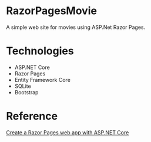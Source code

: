 # RazorPagesMovie  

A simple web site for movies using ASP.Net Razor Pages.

# Technologies

- ASP.NET Core
- Razor Pages
- Entity Framework Core
- SQLite
- Bootstrap

# Reference

[Create a Razor Pages web app with ASP.NET Core](https://docs.microsoft.com/en-us/aspnet/core/tutorials/razor-pages/?view=aspnetcore-6.0)